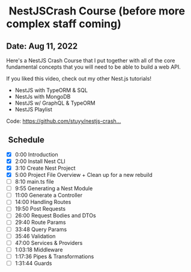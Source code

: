 #  NestJSCrash Course (before more complex staff coming)

## Date: Aug 11, 2022

Here's a NestJS Crash Course that I put together with all
of the core fundamental concepts that you will need to be
able to build a web API.

If you liked this video, check out my other Nest.js tutorials!

- NestJS with TypeORM & SQL
- NestJs with MongoDB
- NestJS w/ GraphQL & TypeORM
- NestJS Playlist

Code: [<https://github.com/stuyy/nestjs-crash>...](https://www.youtube.com/redirect?event=video_description&redir_token=QUFFLUhqbXhiN3ozajdtMGd3QWlxY3JSSzZZTjJqQ0xIQXxBQ3Jtc0tsRGFadm1IX3MtbG9xcDk0SDRoZEdBcW1ZMUFkejdaendnVkdHLTZTakdqZkRNclQwbmxudEN1N3F6UjhzMWlkU1NOVFdtWUNKNi1nWTFaQXRsUWhMeFhpYkNFY0QyRk1jXzBoQS1YQm5KaDZoRnlTZw&q=https%3A%2F%2Fgithub.com%2Fstuyy%2Fnestjs-crash-course&v=xzu3QXwo1BU)

##  Schedule

- [x] 0:00 Introduction
- [x] 2:00 Install Nest CLI
- [x] 3:10 Create Nest Project
- [x] 5:00 Project File Overview + Clean up for a new rebuild
- [ ] 8:10 main.ts file
- [ ] 9:55 Generating a Nest Module
- [ ] 11:00 Generate a Controller
- [ ] 14:00 Handling Routes
- [ ] 19:50 Post Requests
- [ ] 26:00 Request Bodies and DTOs
- [ ] 29:40 Route Params
- [ ] 33:48 Query Params
- [ ] 35:46 Validation
- [ ] 47:00 Services & Providers
- [ ] 1:03:18 Middleware
- [ ] 1:17:36 Pipes & Transformations
- [ ] 1:31:44 Guards
